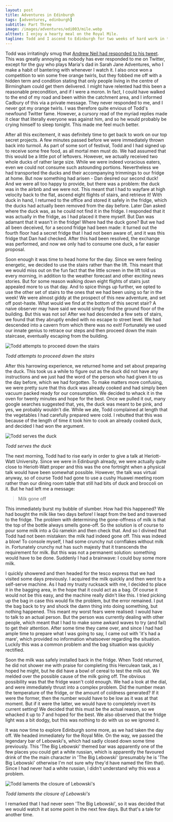 ```yaml
---
layout: post
title: Adventures in Edinburgh
tags: [adventures, edinburgh]
subtitle: Part Three
image: /images/adventures/edi003/mile.webp
alttext: I enjoy a hearty meal on the Royal Mile.
tagline: Todd and I ascend to Edinburgh for two weeks of hard work in the office. This time, we eat a duck and buy some milk.
---
```


Todd was irritatingly smug that [Andrew Neil had responded to his tweet](https://twitter.com/afneil/status/1404746019070525443?s=19).
This was greatly annoying as nobody has ever responded to me on Twitter, except for the guy who plays Maria's dad in Sarah Jane Adventures, who I make a habit of bantering with whenever I watch it.
I also once won a competition to win some free orange twirls, but they fobbed me off with a hidden term and condition stating that only people living in the centre of Birmingham could get them delivered.
I might have relented had this been a reasonable precondition, and if I were a moron.
In fact, I could have walked to the end of my road and been within the catchment area, and I informed Cadbury of this via a private message.
They never responded to me, and I never got my orange twirls.
I was therefore quite envious of Todd's newfound Twitter fame.
However, a cursory read of the myriad replies made it clear that literally everyone was against him, and so he would probably be crying himself to sleep tonight.
This made me feel much better.

After all this excitement, it was definitely time to get back to work on our top secret projects.
A few minutes passed before we were immediately thrown back into turmoil.
As part of some sort of festival, Todd and I had signed up to receive some free food, as all mortal men must do.
We had assumed that this would be a little pot of leftovers.
However, we actually received two whole ducks of rather large size.
While we were indeed voracious eaters, even we could not consume such astounding portions.
Nevertheless we had transported the ducks and their accompanying trimmings to our fridge at home.
But now something had arisen - Dan desired our second duck!
And we were all too happy to provide, but there was a problem: the duck was in the airbnb and we were not.
This meant that I had to wayfare at high velocity back to the flat, ascend eight flights of stairs, and retrieve it!
With duck in hand, I returned to the office and stored it safely in the fridge, which the ducks had actually been removed from the day before.
Later Dan asked where the duck was, as he could not find it in the fridge.
I responded that it was actually in the fridge, as I had placed it there myself.
But Dan was adamant that it wasn't in the fridge!
Where had the duck gone?
But we had all been deceived, for a second fridge had been made: it turned out the fourth floor had a secret fridge that I had not been aware of, and it was this fridge that Dan had checked.
After this had been resolved, the exchange was performed, and now we only had to consume one duck, a far easier proposal.

Soon enough it was time to head home for the day.
Since we were feeling energetic, we decided to use the stairs rather than the lift.
This meant that we would miss out on the fun fact that the little screen in the lift told us every morning, in addition to the weather forecast and other exciting news stories.
But for some reason walking down eight flights of stairs just appealed more to us that day.
And to spice things up further, we opted to use the other set of stairs to the ones that we had been using so far in the week!
We were almost giddy at the prospect of this new adventure, and set off post-haste.
What would we find at the bottom of this secret stair?
A naive observer may have said we would simply find the ground floor of the building.
But this was not so!
After we had descended a few sets of stairs, we found that they abruptly ended with no escape to street level.
We had descended into a cavern from which there was no exit!
Fortunately we used our innate genius to retrace our steps and then proceed down the main staircase, eventually escaping from the building.

![Todd attempts to proceed down the stairs](/images/adventures/edi003/stairs.webp)

*Todd attempts to proceed down the stairs*

After this harrowing experience, we returned home and set about preparing the duck.
This took us a while to figure out as the duck did not have any instructions and we just had the word of the person who had given it to us the day before, which we had forgotten.
To make matters more confusing, we were pretty sure that this duck was already cooked and had simply been vacuum packed ready for our consumption.
We decided to whack it in the oven for twenty minutes and hope for the best.
Once we pulled it out, many google searches suggested that, yes, the duck was meant to be pink, and yes, we probably wouldn't die.
While we ate, Todd complained at length that the vegetables I had carefully prepared were cold.
I rebutted that this was because of the length of time it took him to cook an already cooked duck, and decided I had won the argument.

![Todd serves the duck](/images/adventures/edi003/duck.webp)

*Todd serves the duck*

The next morning, Todd had to rise early in order to give a talk at Heriott-Watt University.
Since we were in Edinburgh already, we were actually quite close to Heriott-Watt proper and this was the one fortnight when a physical talk would have been somewhat possible.
However, the talk was virtual anyway, so of course Todd had gone to use a cushy Huawei meeting room rather than our dining room table that still had bits of duck and broccoli on it.
But he had left me a message:

> Milk gone off

This immediately burst my bubble of slumber.
How had this happened?
We had bought the milk like two days before!
I leapt from the bed and traversed to the fridge.
The problem with determining the gone-offness of milk is that the top of the bottle always smells gone-off.
So the solution is of course to pour some milk into a Gü ramekin and then check that.
And so I divined that Todd had not been mistaken: the milk had indeed gone off.
This was indeed a blow!
To console myself, I had some crunchy nut cornflakes without milk in.
Fortunately crunchy nut has such majesty that it transcends the requirement for milk.
But this was not a permanent solution: something would have to be done.
Suddenly I had a brainwave: I could buy some more milk.

I quickly showered and then headed for the tesco express that we had visited some days previously.
I acquired the milk quickly and then went to a self-serve machine.
As I had my trusty rucksack with me, I decided to place it in the bagging area, in the hope that it could act as a bag.
Of course it would not be this easy, and the machine really didn't like this.
I tried picking up the bag in case this would fix the problem, but the error remained.
I put the bag back to try and shock the damn thing into doing something, but nothing happened.
This meant my worst fears were realised: I would have to talk to an actual person.
But the person was currently dealing with other people, which meant that I had to make some awkard waves to try (and fail) to get their attention.
After some time they came over, and since I had had ample time to prepare what I was going to say, I came out with 'it's had a mare', which provided no information whatsoever regarding the situation.
Luckily this was a common problem and the bag situation was quickly rectified.

Soon the milk was safely installed back in the fridge.
When Todd returned, he did not shower me with praise for completing this Herculean task, as I hoped he might, but he did have a bowl of cereal to test the milk out.
We melded over the possible cause of the milk going off.
The obvious possibility was that the fridge wasn't cold enough.
We had a look at the dial, and were immediately thrust into a complex problem.
Did the number mean the temperature of the fridge, or the amount of coldness generated?
If it were the former, then the number would have to be low as it was at that moment.
But if it were the latter, we would have to completely invert its current setting!
We decided that this must be the actual reason, so we whacked it up to 7 and hoped for the best.
We also observed that the fridge light was a bit dodgy, but this was nothing to do with us so we ignored it.

It was now time to explore Edinburgh some more, as we had taken the day off.
We headed immediately for the Royal Mile.
On the way, we passed the legendary bar of Lebowski's, which had sadly closed down some time previously.
This 'The Big Lebowski' themed bar was apparently one of the few places you could get a white russian, which is apparently the favoured drink of the the main character in 'The Big Lebowski' (presumably he is 'The Big Lebowski' otherwise I'm not sure why they'd have named the film that).
Since I had never had a white russian, I didn't understand why this was a problem.

![Todd laments the closure of Lebowski's](/images/adventures/edi003/lebowskis.webp)

*Todd laments the closure of Lebowski's*

I remarked that I had never seen 'The Big Lebowski', so it was decided that we would watch it at some point in the next few days.
But that's a tale for another time.

